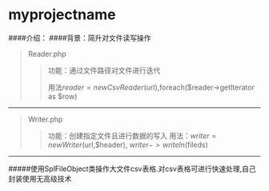 # myprojectname

####介绍：
####背景：简升对文件读写操作
>Reader.php
>>  功能：通过文件路径对文件进行迭代
>>  
>>  用法$reader = new CsvReader($url),foreach($reader->getIterator as $row)
>
----
>Writer.php
>>  功能：创建指定文件且进行数据的写入
>>  用法：$writer = new Writer($url,$header), $writer->writeln($fileds)
----
#####使用SplFileObject类操作大文件csv表格.对csv表格可进行快速处理,自己封装使用无高级技术
